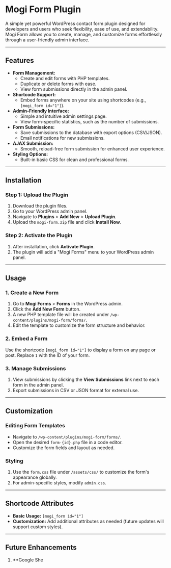 # **Mogi Form Plugin**

A simple yet powerful WordPress contact form plugin designed for developers and users who seek flexibility, ease of use, and extendability. Mogi Form allows you to create, manage, and customize forms effortlessly through a user-friendly admin interface.

---

## **Features**
- **Form Management:**
  - Create and edit forms with PHP templates.
  - Duplicate or delete forms with ease.
  - View form submissions directly in the admin panel.
- **Shortcode Support:**
  - Embed forms anywhere on your site using shortcodes (e.g., `[mogi_form id="1"]`).
- **Admin-Friendly Interface:**
  - Simple and intuitive admin settings page.
  - View form-specific statistics, such as the number of submissions.
- **Form Submissions:**
  - Save submissions to the database with export options (CSV/JSON).
  - Email notifications for new submissions.
- **AJAX Submission:**
  - Smooth, reload-free form submission for enhanced user experience.
- **Styling Options:**
  - Built-in basic CSS for clean and professional forms.

---

## **Installation**

### **Step 1: Upload the Plugin**
1. Download the plugin files.
2. Go to your WordPress admin panel.
3. Navigate to **Plugins** > **Add New** > **Upload Plugin**.
4. Upload the `mogi-form.zip` file and click **Install Now**.

### **Step 2: Activate the Plugin**
1. After installation, click **Activate Plugin**.
2. The plugin will add a "Mogi Forms" menu to your WordPress admin panel.

---

## **Usage**

### **1. Create a New Form**
1. Go to **Mogi Forms** > **Forms** in the WordPress admin.
2. Click the **Add New Form** button.
3. A new PHP template file will be created under `/wp-content/plugins/mogi-form/forms/`.
4. Edit the template to customize the form structure and behavior.

### **2. Embed a Form**
Use the shortcode `[mogi_form id="1"]` to display a form on any page or post. Replace `1` with the ID of your form.

### **3. Manage Submissions**
1. View submissions by clicking the **View Submissions** link next to each form in the admin panel.
2. Export submissions in CSV or JSON format for external use.

---

## **Customization**

### **Editing Form Templates**
- Navigate to `/wp-content/plugins/mogi-form/forms/`.
- Open the desired `form-{id}.php` file in a code editor.
- Customize the form fields and layout as needed.

### **Styling**
1. Use the `form.css` file under `/assets/css/` to customize the form's appearance globally.
2. For admin-specific styles, modify `admin.css`.

---

## **Shortcode Attributes**
- **Basic Usage:** `[mogi_form id="1"]`
- **Customization:** Add additional attributes as needed (future updates will support custom styles).

---

## **Future Enhancements**
1. **Google She
